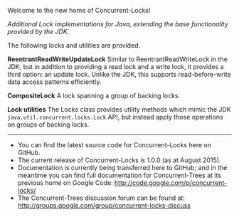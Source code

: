 Welcome to the new home of Concurrent-Locks!

*Additional Lock implementations for Java, extending the base functionality provided by the JDK.*

The following locks and utilities are provided.

**ReentrantReadWriteUpdateLock**
Similar to ReentrantReadWriteLock in the JDK, but in addition to providing a read lock and a write lock, it provides a third option: an update lock. Unlike the JDK, this supports read-before-write data access patterns efficiently.

**CompositeLock**
A lock spanning a group of backing locks.

**Lock utilities**
The Locks class provides utility methods which mimic the JDK `java.util.concurrent.locks.Lock` API, but instead apply those operations on groups of backing locks.

---
* You can find the latest source code for Concurrent-Locks here on GitHub.
* The current release of Concurrent-Locks is 1.0.0 (as at August 2015).
* Documentation is currently being transferred here to GitHub; and in the meantime you can find full documentation for Concurrent-Trees at its previous home on Google Code: http://code.google.com/p/concurrent-locks/
* The Concurrent-Trees discussion forum can be found at: http://groups.google.com/group/concurrent-locks-discuss
